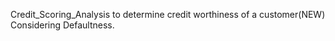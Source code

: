 
Credit_Scoring_Analysis to determine credit worthiness of a customer(NEW)
Considering Defaultness.
